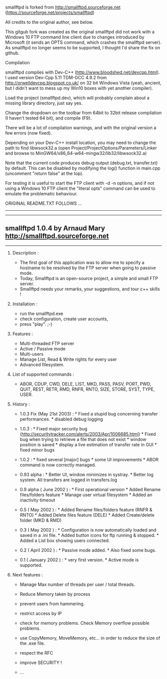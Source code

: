 smallftpd is forked from http://smallftpd.sourceforge.net (https://sourceforge.net/projects/smallftpd)

All credits to the original author, see below.

This gitgub fork was created as the original smallftpd did not work with a Windows 10 FTP command line client due to changes introduced by Microsoft (it sends an OPTS command, which crashes the smallftpd server). As smallftpd no longer seems to be supported, I thought I'd share the fix on github.

Compilation

smallftpd compiles with Dev-C++ (http://www.bloodshed.net/devcpp.html). I used version Dev-Cpp 5.11 TDM-GCC 4.9.2 from http://orwelldevcpp.blogspot.co.uk/ on 32 bit Windows Vista (yeah, ancient, but I didn't want to mess up my Win10 boxes with yet another compiler).

Load the project (smallftpd.dev), which will probably complain about a missing library directory, just say yes.

Change the dropdown on the toolbar from 64bit to 32bit release compilation (I haven't tested 64 bit), and compile (F9).

There will be a lot of compilation warnings, and with the original version a few errors (now fixed).

Depending on your Dev-C++ install location, you may need to change the path to find libwsock32.a (open Project/ProjectOptions/Parameters/Linker and browse to MinGW64/x86_64-w64-mingw32/lib32/libwsock32.a)

Note that the current code produces debug output (debug.txt, transfer.txt) by default. This can be disabled by modifying the log() function in main.cpp (uncomment "return false" at the top).

For testing it is useful to start the FTP client with -d -n options, and if not using a Windows 10 FTP client the "literal opts" command can be used to emulate the problematic behaviour.

ORIGINAL README.TXT FOLLOWS ...

 ------------------------------------
 ------------------------------------
   smallftpd   1.0.4
   by Arnaud Mary 
   http://smallftpd.sourceforge.net
 ------------------------------------
 ------------------------------------ 


 1. Description :

    - The first goal of this application was to allow me to specify a hostname to be resolved by the FTP server when going to passive mode.
    - Today, Smallftpd is an open-source project, a simple and small FTP server.
    - Smallftpd needs your remarks, your suggestions, and tour c++ skills !

 2. Installation : 
    
    - run the smallftpd.exe
    - check configuration, create user accounts,
    - press "play". ;-)


 3. Features :

    - Multi-threaded FTP server
    - Active / Passive mode
    - Multi-users
    - Manage List, Read & Write rights for every user
    - Advanced filesystem.


 4. List of supported commands :

    - ABOR, CDUP, CWD, DELE, LIST, MKD, PASS, PASV, PORT, PWD, QUIT, REST, 
    RETR, RMD, RNFR, RNTO, SIZE, STORE, SYST, TYPE, USER.


 5. History :  

    - 1.0.3 Fix (May 21st 2003) :
          * Fixed a stupid bug concerning transfer performances.
          * disabled debug logging
  
    - 1.0.3 :
          * Fixed major security bug (http://securitytracker.com/alerts/2003/Apr/1006685.html)
          * Fixed bug when trying to retrieve a file that does not exist
          * window position is saved
          * display a live estimation of transfer rate in GUI
          * fixed minor bugs
    - 1.0.2 :
          * fixed several [major] bugs
          * some UI improvements
          * ABOR command is now correctly managed.

    - 0.93 alpha :
          * Better UI, window minimizes in systray.
          * Better log system. All transfers are logged in transfers.log           

    - 0.9 alpha ( June 2002 ) :
          * First operational version
          * Added Rename files/folders feature
          * Manage user virtual filesystem
          * Added an inactivity timeout

    - 0.5 ( May 2002 ) :
          * Added Rename files/folders feature  (RNFR & RNTO)
          * Added Delete files feature (DELE)
          * Added Create/delete folder (MKD & RMD)

    - 0.3 ( May 2002 ) : 
          * Configuration is now automatically loaded and saved in a .ini file.
          * Added button icons for ftp running & stopped.
          * Added a List box showing users connected.

    - 0.2 ( April 2002 ) : 
          * Passive mode added. 
          * Also fixed some bugs.
     
    - 0.1 ( January 2002 ) : 
          * very first version.
          * Active mode is supported.


 6. Next features :
 
    - Manage Max number of threads per user / total threads.
    - Reduce Memory taken by process 
    - prevent users from hammering.
    - restrict access by IP
    - check for memory problems. Check Memory overflow possible problems.
    - use CopyMemory, MoveMemory, etc... in order to reduce the size of the .exe file.
    - respect the RFC
    - improve SECURITY !

    - ... 


